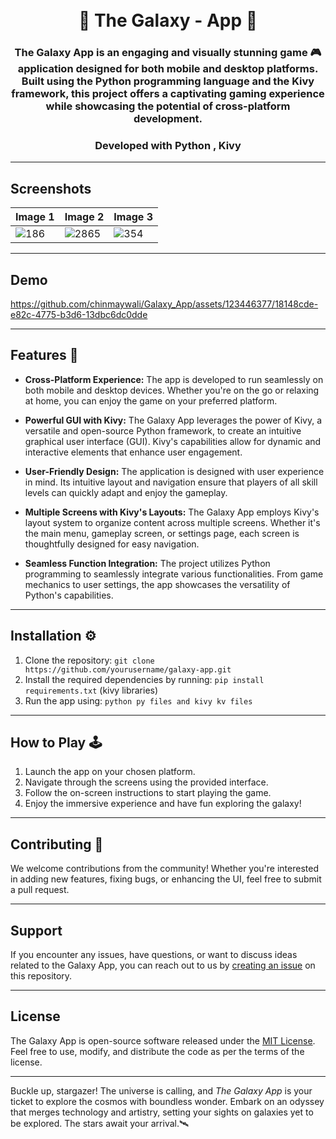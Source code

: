  
<div align="center">
<h1 align="center">

    
<br>
🌌 The Galaxy - App 🚀 
</h1>
<h3> The Galaxy App is an engaging and visually stunning game 🎮 application designed for both mobile and desktop platforms. Built using the Python programming language and the Kivy framework, this project offers a captivating gaming experience while showcasing the potential of cross-platform development.</h3>
<h3> Developed with Python , Kivy </h3> 
</div>

---
## Screenshots 


| Image 1 | Image 2 | Image 3| 
| ------- | ------- |------- |
| ![186](https://github.com/chinmaywali/TaskPro-App/assets/123446377/3c9368ec-fad9-4eb4-84dd-01ce94c0254c) |![2865](https://github.com/chinmaywali/TaskPro-App/assets/123446377/468c106e-dc74-49c5-9699-bb4d9033fdcc) | ![354](https://github.com/chinmaywali/TaskPro-App/assets/123446377/fe8c7693-7595-47d4-9e89-a7ad8484078c) |

---

## Demo

https://github.com/chinmaywali/Galaxy_App/assets/123446377/18148cde-e82c-4775-b3d6-13dbc6dc0dde

---
 
## Features 🌟

- **Cross-Platform Experience:** The app is developed to run seamlessly on both mobile and desktop devices. Whether you're on the go or relaxing at home, you can enjoy the game on your preferred platform.

- **Powerful GUI with Kivy:** The Galaxy App leverages the power of Kivy, a versatile and open-source Python framework, to create an intuitive graphical user interface (GUI). Kivy's capabilities allow for dynamic and interactive elements that enhance user engagement.

- **User-Friendly Design:** The application is designed with user experience in mind. Its intuitive layout and navigation ensure that players of all skill levels can quickly adapt and enjoy the gameplay.

- **Multiple Screens with Kivy's Layouts:** The Galaxy App employs Kivy's layout system to organize content across multiple screens. Whether it's the main menu, gameplay screen, or settings page, each screen is thoughtfully designed for easy navigation.

- **Seamless Function Integration:** The project utilizes Python programming to seamlessly integrate various functionalities. From game mechanics to user settings, the app showcases the versatility of Python's capabilities.

---

## Installation ⚙️

1. Clone the repository: `git clone https://github.com/yourusername/galaxy-app.git`
2. Install the required dependencies by running: `pip install requirements.txt`  (kivy libraries)
3. Run the app using: `python py files and kivy kv files`

---

## How to Play 🕹️

1. Launch the app on your chosen platform.
2. Navigate through the screens using the provided interface.
3. Follow the on-screen instructions to start playing the game.
4. Enjoy the immersive experience and have fun exploring the galaxy!   

---

## Contributing 🎉

We welcome contributions from the community! Whether you're interested in adding new features, fixing bugs, or enhancing the UI, feel free to submit a pull request. 

---

## Support

If you encounter any issues, have questions, or want to discuss ideas related to the Galaxy App, you can reach out to us by [creating an issue](https://github.com/yourusername/galaxy-app/issues) on this repository.

---

## License

The Galaxy App is open-source software released under the [MIT License](LICENSE). Feel free to use, modify, and distribute the code as per the terms of the license.

---

Buckle up, stargazer! The universe is calling, and *The Galaxy App* is your ticket to explore the cosmos with boundless wonder. Embark on an odyssey that merges technology and artistry, setting your sights on galaxies yet to be explored. The stars await your arrival.🛰️


